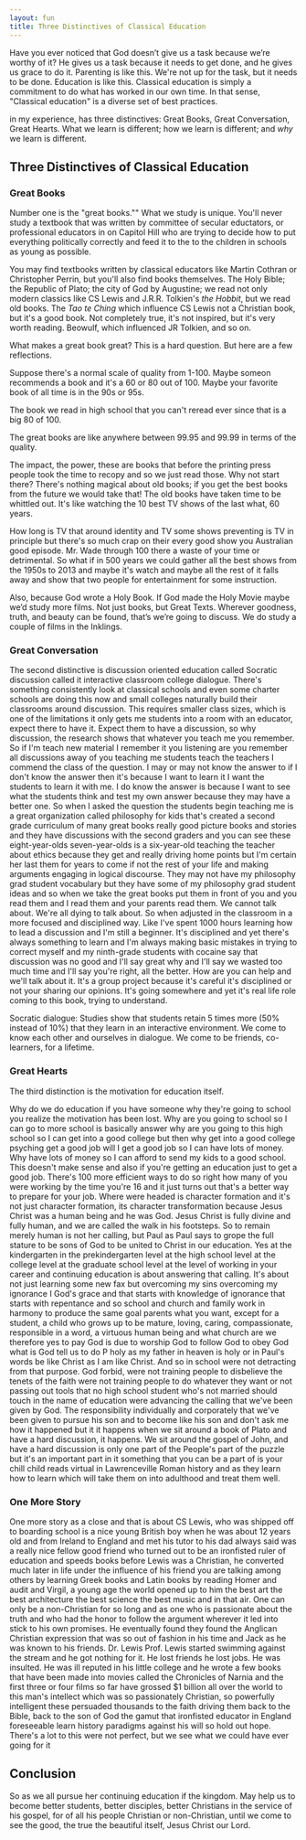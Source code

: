 ```yaml
---
layout: fun
title: Three Distinctives of Classical Education
---
```


Have you ever noticed that God doesn’t give us a task because we’re worthy of it? He gives us a task because it needs to get done, and he gives us grace to do it. Parenting is like this. We're not up for the task, but it needs to be done. Education is like this. Classical education is simply a commitment to do what has worked in our own time. In that sense, "Classical education" is a diverse set of best practices. 

in my experience, has three distinctives: Great Books, Great Conversation, Great Hearts. What we learn is different; how we learn is different; and *why* we learn is different. 


## Three Distinctives of Classical Education


### Great Books 

Number one is the "great books."" What we study is unique. You'll never study a textbook that was written by committee of secular eductators, or professional educators in on Capitol Hill who are trying to decide how to put everything politically correctly and feed it to the to the children in schools as young as possible. 

You may find textbooks written by classical educators like Martin Cothran or Christopher Perrin, but you'll also find books themselves. The Holy Bible; the Republic of Plato; the city of God by Augustine; we read not only modern classics like CS Lewis and J.R.R. Tolkien's *the Hobbit*, but we read old books. The *Tao te Ching* which influence CS Lewis not a Christian book, but it's a good book. Not completely true, it's not inspired, but it's very worth reading. Beowulf, which influenced JR Tolkien, and so on.

What makes a great book great? This is a hard question. But here are a few reflections. 

Suppose there's a normal scale of quality from 1-100. Maybe someon recommends a book and it's a 60 or 80 out of 100. Maybe your favorite book of all time is in the 90s or 95s. 

The book we read in high school that you can't reread ever since that is a big 80 of 100. 

The great books are like anywhere between 99.95 and 99.99 in terms of the quality. 

The impact, the power, these are books that before the printing press people took the time to recopy and so we just read those.  Why not start there? There's nothing magical about old books; if you get the best books from the future we would take that!  The old books have taken time to be whittled out. It's like watching the 10 best TV shows of the last what, 60 years. 

How long is TV that around identity and TV  some shows preventing is TV in principle but there's so much crap on their every good show you Australian good episode. Mr. Wade through 100 there a waste of your time or detrimental. So what if in 500 years we could gather all the best shows from the 1950s to 2013 and maybe it's watch and maybe all the rest of it falls away and show that two people for entertainment for some instruction.


Also, because God wrote a Holy Book. If God made the Holy Movie maybe we’d study more films. Not just books, but Great Texts. Wherever goodness, truth, and beauty can be found, that’s we’re going to discuss. We do study a couple of films in the Inklings. 


### Great Conversation 
The second distinctive is discussion oriented education called Socratic discussion called it interactive classroom college dialogue. There's something consistently look at classical schools and even some charter schools are doing this now and small colleges naturally build their classrooms around discussion. This requires smaller class sizes, which is one of the limitations it only gets me students into a room with an educator, expect there to have it. Expect them to have a discussion, so why discussion, the research shows that whatever you teach me you remember. So if I'm teach new material I remember it you listening are you remember all discussions away of you teaching me students teach the teachers I commend the class of the question. I may or may not know the answer to if I don't know the answer then it's because I want to learn it I want the students to learn it with me. I do know the answer is because I want to see what the students think and test my own answer because they may have a better one. So when I asked the question the students begin teaching me is a great organization called philosophy for kids that's created a second grade curriculum of many great books really good picture books and stories and they have discussions with the second graders and you can see these eight-year-olds seven-year-olds is a six-year-old teaching the teacher about ethics because they get and really driving home points but I'm certain her last them for years to come if not the rest of your life and making arguments engaging in logical discourse. They may not have my philosophy grad student vocabulary but they have some of my philosophy grad student ideas and so when we take the great books put them in front of you and you read them and I read them and your parents read them. We cannot talk about. We're all dying to talk about. So when adjusted in the classroom in a more focused and disciplined way. Like I've spent 1000 hours learning how to lead a discussion and I'm still a beginner. It's disciplined and yet there's always something to learn and I'm always making basic mistakes in trying to correct myself and my ninth-grade students with cocaine say that discussion was no good and I'll say great why and I'll say we wasted too much time and I'll say you're right, all the better. How are you can help and we'll talk about it. It's a group project because it's careful it's disciplined or not your sharing our opinions. It's going somewhere and yet it's real life role coming to this book, trying to understand.

Socratic dialogue: Studies show that students retain 5 times more (50% instead of 10%) that they learn in an interactive environment. 
We come to know each other and ourselves in dialogue. We come to be friends, co-learners, for a lifetime. 



### Great Hearts
The third distinction is the motivation for education itself. 

Why do we do education if you have someone why they're going to school you realize the motivation has been lost. Why are you going to school so I can go to more school is basically answer why are you going to this high school so I can get into a good college but then why get into a good college psyching get a good job will I get a good job so I can have lots of money. Why have lots of money so I can afford to send my kids to a good school. This doesn't make sense and also if you're getting an education just to get a good job. There's 100 more efficient ways to do so right how many of you were working by the time you're 16 and it just turns out that's a better way to prepare for your job. Where were headed is character formation and it's not just character formation, its character transformation because Jesus Christ was a human being and he was God. Jesus Christ is fully divine and fully human, and we are called the walk in his footsteps. So to remain merely human is not her calling, but Paul as Paul says to grope the full stature to be sons of God to be united to Christ in our education. Yes at the kindergarten in the prekindergarten level at the high school level at the college level at the graduate school level at the level of working in your career and continuing education is about answering that calling. It's about not just learning some new fax but overcoming my sins overcoming my ignorance I God's grace and that starts with knowledge of ignorance that starts with repentance and so school and church and family work in harmony to produce the same goal parents what you want, except for a student, a child who grows up to be mature, loving, caring, compassionate, responsible in a word, a virtuous human being and what church are we therefore yes to pay God is due to worship God to follow God to obey God what is God tell us to do P holy as my father in heaven is holy or in Paul's words be like Christ as I am like Christ. And so in school were not detracting from that purpose. God forbid, were not training people to disbelieve the tenets of the faith were not training people to do whatever they want or not passing out tools that no high school student who's not married should touch in the name of education were advancing the calling that we've been given by God. The responsibility individually and corporately that we've been given to pursue his son and to become like his son and don't ask me how it happened but it it happens when we sit around a book of Plato and have a hard discussion, it happens. We sit around the gospel of John, and have a hard discussion is only one part of the People's part of the puzzle but it's an important part in it something that you can be a part of is your chill child reads virtual in Lawrenceville Roman history and as they learn how to learn which will take them on into adulthood and treat them well. 


### One More Story
One more story as a close and that is about CS Lewis, who was shipped off to boarding school is a nice young British boy when he was about 12 years old and from Ireland to England and met his tutor to his dad always said was a really nice fellow good friend who turned out to be an ironfisted ruler of education and speeds books before Lewis was a Christian, he converted much later in life under the influence of his friend you are talking among others by learning Greek books and Latin books by reading Homer and audit and Virgil, a young age the world opened up to him the best art the best architecture the best science the best music and in that air. One can only be a non-Christian for so long and as one who is passionate about the truth and who had the honor to follow the argument wherever it led into stick to his own promises. He eventually found they found the Anglican Christian expression that was so out of fashion in his time and Jack as he was known to his friends. Dr. Lewis Prof. Lewis started swimming against the stream and he got nothing for it. He lost friends he lost jobs. He was insulted. He was ill reputed in his little college and he wrote a few books that have been made into movies called the Chronicles of Narnia and the first three or four films so far have grossed $1 billion all over the world to this man's intellect which was so passionately Christian, so powerfully intelligent these persuaded thousands to the faith driving them back to the Bible, back to the son of God the gamut that ironfisted educator in England foreseeable learn history paradigms against his will so hold out hope. There's a lot to this were not perfect, but we see what we could have ever going for it

## Conclusion

So as we all pursue her continuing education if the kingdom. May help us to become better students, better disciples,  better Christians in the service of his gospel, for of all his people Christian or non-Christian, until we come to see the good, the true the beautiful itself, Jesus Christ our Lord.